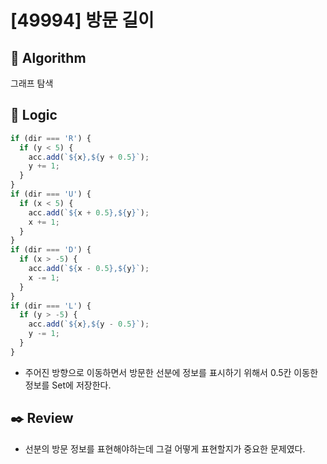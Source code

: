# [49994] 방문 길이

## :pushpin: **Algorithm**

그래프 탐색

## :round_pushpin: **Logic**

```javascript
if (dir === 'R') {
  if (y < 5) {
    acc.add(`${x},${y + 0.5}`);
    y += 1;
  }
}
if (dir === 'U') {
  if (x < 5) {
    acc.add(`${x + 0.5},${y}`);
    x += 1;
  }
}
if (dir === 'D') {
  if (x > -5) {
    acc.add(`${x - 0.5},${y}`);
    x -= 1;
  }
}
if (dir === 'L') {
  if (y > -5) {
    acc.add(`${x},${y - 0.5}`);
    y -= 1;
  }
}
```

- 주어진 방향으로 이동하면서 방문한 선분에 정보를 표시하기 위해서 0.5칸 이동한 정보를 Set에 저장한다.

## :black_nib: **Review**

- 선분의 방문 정보를 표현해야하는데 그걸 어떻게 표현할지가 중요한 문제였다.
